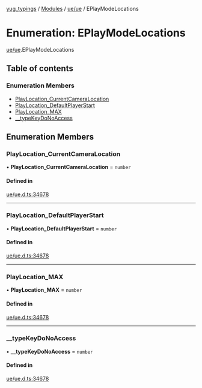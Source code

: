 [yug_typings](../README.md) / [Modules](../modules.md) / [ue/ue](../modules/ue_ue.md) / EPlayModeLocations

# Enumeration: EPlayModeLocations

[ue/ue](../modules/ue_ue.md).EPlayModeLocations

## Table of contents

### Enumeration Members

- [PlayLocation\_CurrentCameraLocation](ue_ue.EPlayModeLocations.md#playlocation_currentcameralocation)
- [PlayLocation\_DefaultPlayerStart](ue_ue.EPlayModeLocations.md#playlocation_defaultplayerstart)
- [PlayLocation\_MAX](ue_ue.EPlayModeLocations.md#playlocation_max)
- [\_\_typeKeyDoNoAccess](ue_ue.EPlayModeLocations.md#__typekeydonoaccess)

## Enumeration Members

### PlayLocation\_CurrentCameraLocation

• **PlayLocation\_CurrentCameraLocation** = `number`

#### Defined in

[ue/ue.d.ts:34678](https://github.com/YugMetaverse/yug_typings/blob/25cad34/ue/ue.d.ts#L34678)

___

### PlayLocation\_DefaultPlayerStart

• **PlayLocation\_DefaultPlayerStart** = `number`

#### Defined in

[ue/ue.d.ts:34678](https://github.com/YugMetaverse/yug_typings/blob/25cad34/ue/ue.d.ts#L34678)

___

### PlayLocation\_MAX

• **PlayLocation\_MAX** = `number`

#### Defined in

[ue/ue.d.ts:34678](https://github.com/YugMetaverse/yug_typings/blob/25cad34/ue/ue.d.ts#L34678)

___

### \_\_typeKeyDoNoAccess

• **\_\_typeKeyDoNoAccess** = `number`

#### Defined in

[ue/ue.d.ts:34678](https://github.com/YugMetaverse/yug_typings/blob/25cad34/ue/ue.d.ts#L34678)
